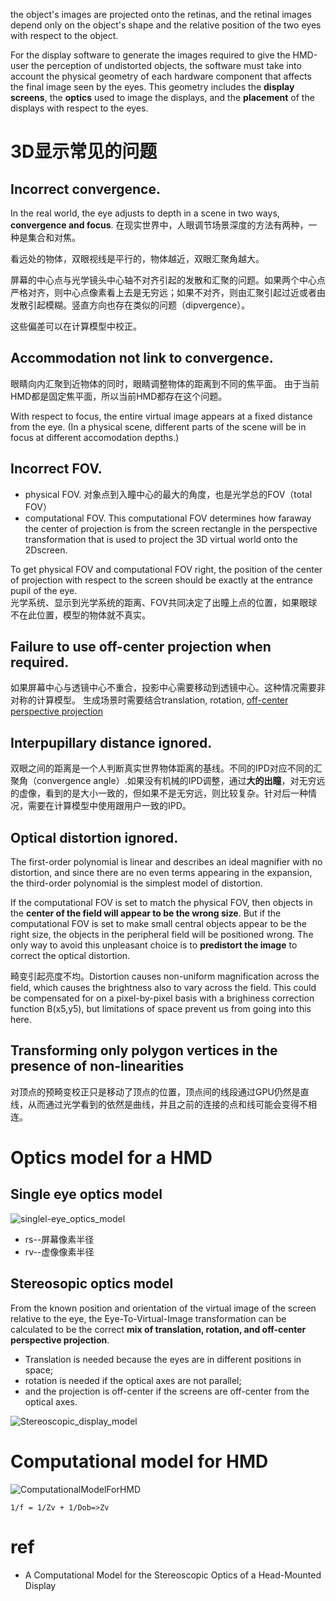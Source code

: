 the object's images are projected
onto the retinas, and the retinal images depend only on the object's shape and the relative position of the two eyes with
respect to the object.

For the display software to generate the images required to give the HMD-user the perception of
undistorted objects, the software must take into account the physical geometry of each hardware component that affects the
final image seen by the eyes. This geometry includes the **display screens**, the **optics** used to image the displays, and the **placement** of the displays with respect to the eyes.

# 3D显示常见的问题
## Incorrect convergence. 
In the real world, the eye adjusts to depth in a scene in two ways, **convergence and focus**. 
在现实世界中，人眼调节场景深度的方法有两种，一种是集合和对焦。

看远处的物体，双眼视线是平行的，物体越近，双眼汇聚角越大。

屏幕的中心点与光学镜头中心轴不对齐引起的发散和汇聚的问题。如果两个中心点严格对齐，则中心点像素看上去是无穷远；如果不对齐，则由汇聚引起过近或者由发散引起模糊。竖直方向也存在类似的问题（dipvergence）。

这些偏差可以在计算模型中校正。

## Accommodation not link to convergence. 
眼睛向内汇聚到近物体的同时，眼睛调整物体的距离到不同的焦平面。 由于当前HMD都是固定焦平面，所以当前HMD都存在这个问题。

With respect to focus, the entire virtual image appears at a fixed distance from
the eye. (In a physical scene, different parts of the scene will be in focus at different accomodation depths.)

## Incorrect FOV. 
* physical FOV. 对象点到入瞳中心的最大的角度，也是光学总的FOV（total FOV）
* computational FOV. This computational FOV determines how faraway the center of projection is
from the screen rectangle in the perspective transformation that is used to project the 3D virtual world onto the 2Dscreen.

To get physical FOV and computational FOV right, the
position of the center of projection with respect to the screen should be exactly at the entrance pupil of the eye.    
光学系统、显示到光学系统的距离、FOV共同决定了出瞳上点的位置，如果眼球不在此位置，模型的物体就不真实。

## Failure to use off-center projection when required.
如果屏幕中心与透镜中心不重合，投影中心需要移动到透镜中心。这种情况需要非对称的计算模型。
生成场景时需要结合translation, rotation, [off-center perspective projection](Perspectiveprojection)

## Interpupillary distance ignored.
双眼之间的距离是一个人判断真实世界物体距离的基线。不同的IPD对应不同的汇聚角（convergence angle）.如果没有机械的IPD调整，通过**大的出瞳**，对无穷远的虚像，看到的是大小一致的，但如果不是无穷远，则比较复杂。针对后一种情况，需要在计算模型中使用跟用户一致的IPD。

## Optical distortion ignored.
The first-order polynomial is linear and describes an ideal magnifier with no distortion, and since there are no even
terms appearing in the expansion, the third-order polynomial is the simplest model of distortion.

If the computational FOV is set to match the physical FOV, then
objects in the **center of the field will appear to be the wrong size**. But if the computational FOV is set to make small central
objects appear to be the right size, the objects in the peripheral field will be positioned wrong. The only way to avoid this
unpleasant choice is to **predistort the image** to correct the optical distortion.

畸变引起亮度不均。Distortion causes non-uniform magnification across the field, which causes the brightness also to vary across the field. This
could be compensated for on a pixel-by-pixel basis with a brighiness correction function B(x5,y5), but limitations of space
prevent us from going into this here.

## Transforming only polygon vertices in the presence of non-linearities
对顶点的预畸变校正只是移动了顶点的位置，顶点间的线段通过GPU仍然是直线，从而通过光学看到的依然是曲线，并且之前的连接的点和线可能会变得不相连。

# Optics model for a HMD
## Single eye optics model
![singlel-eye_optics_model](/uploads/3fcd521dad6c0d38af2a739fbdce4a8f/singlel-eye_optics_model.PNG)
* rs--屏幕像素半径
* rv--虚像像素半径

## Stereosopic optics model
From the known position and orientation of the virtual image of the screen relative to the eye, the
Eye-To-Virtual-Image transformation can be calculated to be the correct **mix of translation, rotation, and off-center perspective
projection**. 
* Translation is needed because the eyes are in different positions in space; 
* rotation is needed if the optical axes are not parallel; 
* and the projection is off-center if the screens are off-center from the optical axes.

![Stereoscopic_display_model](/uploads/e5c0019854edf1a31652b7407adb71b9/Stereoscopic_display_model.PNG)

# Computational model for HMD
![ComputationalModelForHMD](/uploads/3e8e80c133c5e2703414e55f1dd992dc/ComputationalModelForHMD.PNG)
```
1/f = 1/Zv + 1/Dob=>Zv
```
# ref
* A Computational Model for the Stereoscopic Optics of a Head-Mounted Display